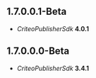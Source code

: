 ## 1.7.0.0.1-Beta

- *CriteoPublisherSdk* **4.0.1**

## 1.7.0.0.0-Beta

- *CriteoPublisherSdk* **3.4.1**
